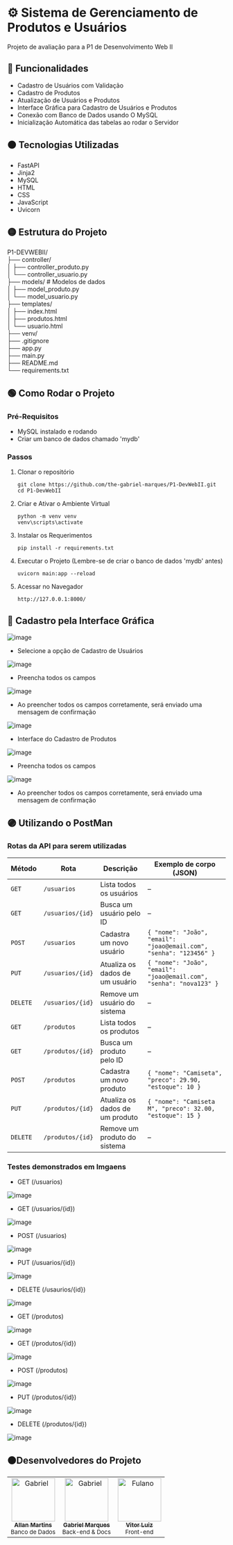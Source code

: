 # ⚙️ Sistema de Gerenciamento de Produtos e Usuários
Projeto de avaliação para a P1 de Desenvolvimento Web II

## 🔴 Funcionalidades
- Cadastro de Usuários com Validação
- Cadastro de Produtos
- Atualização de Usuários e Produtos
- Interface Gráfica para Cadastro de Usuários e Produtos
- Conexão com Banco de Dados usando O MySQL
- Inicialização Automática das tabelas ao rodar o Servidor

## 🟠 Tecnologias Utilizadas
- FastAPI
- Jinja2
- MySQL
- HTML
- CSS
- JavaScript
- Uvicorn

## 🟡 Estrutura do Projeto
P1-DEVWEBII/ <br>
├── controller/ <br>
│ ├── controller_produto.py  <br>
│ └── controller_usuario.py  <br>
├── models/ # Modelos de dados <br>
│ ├── model_produto.py  <br> 
│ └── model_usuario.py <br>
├── templates/  <br> 
│ ├── index.html  <br>
│ ├── produtos.html <br> 
│ └── usuario.html <br>
├── venv/ <br>
├── .gitignore  <br>
├── app.py <br> 
├── main.py <br>
├── README.md <br>
└── requirements.txt

## 🟢 Como Rodar o Projeto

### Pré-Requisitos
- MySQL instalado e rodando
- Criar um banco de dados chamado 'mydb'

### Passos

1. Clonar o repositório

   ```
   git clone https://github.com/the-gabriel-marques/P1-DevWebII.git
   cd P1-DevWebII

2. Criar e Ativar o Ambiente Virtual

   ```
   python -m venv venv
   venv\scripts\activate

3. Instalar os Requerimentos

   ```
   pip install -r requirements.txt

4. Executar o Projeto (Lembre-se de criar o banco de dados 'mydb' antes)

   ```
   uvicorn main:app --reload

5. Acessar no Navegador

   ```
   http://127.0.0.1:8000/

## 🔵 Cadastro pela Interface Gráfica

![image](https://github.com/user-attachments/assets/88d4157f-732c-41f7-ab52-6983a922b4ae)

- Selecione a opção de Cadastro de Usuários

![image](https://github.com/user-attachments/assets/c21608ff-86a7-45c0-a5bd-5bfc211d8fc7)

- Preencha todos os campos

![image](https://github.com/user-attachments/assets/d9c4a6b7-cd83-4738-a240-77400ab3da0a)

- Ao preencher todos os campos corretamente, será enviado uma mensagem de confirmação

![image](https://github.com/user-attachments/assets/3c6f3554-50d9-4234-b5a8-5535764ba26d)

- Interface do Cadastro de Produtos

![image](https://github.com/user-attachments/assets/bddb7efc-24e4-45d8-93d1-2d57b39bb14b)

- Preencha todos os campos

![image](https://github.com/user-attachments/assets/9b7bedf8-d809-45fa-a252-a6a1c1c98c6a)

- Ao preencher todos os campos corretamente, será enviado uma mensagem de confirmação

## 🟣 Utilizando o PostMan

### Rotas da API para serem utilizadas

| Método | Rota              | Descrição                        | Exemplo de corpo (JSON)        |
|--------|-------------------|----------------------------------|--------------------------------|
| `GET`  | `/usuarios`       | Lista todos os usuários          | –                              |
| `GET`  | `/usuarios/{id}`  | Busca um usuário pelo ID         | –                              |
| `POST` | `/usuarios`       | Cadastra um novo usuário         | `{ "nome": "João", "email": "joao@email.com", "senha": "123456" }` |
| `PUT`  | `/usuarios/{id}`  | Atualiza os dados de um usuário  | `{ "nome": "João", "email": "joao@email.com", "senha": "nova123" }` |
| `DELETE` | `/usuarios/{id}` | Remove um usuário do sistema     | –                              |
| `GET`  | `/produtos`       | Lista todos os produtos          | –                              |
| `GET`  | `/produtos/{id}`  | Busca um produto pelo ID         | –                              |
| `POST` | `/produtos`       | Cadastra um novo produto         | `{ "nome": "Camiseta", "preco": 29.90, "estoque": 10 }` |
| `PUT`  | `/produtos/{id}`  | Atualiza os dados de um produto  | `{ "nome": "Camiseta M", "preco": 32.00, "estoque": 15 }` |
| `DELETE` | `/produtos/{id}` | Remove um produto do sistema     | –                              |

### Testes demonstrados em Imgaens

- GET (/usuarios)

![image](https://github.com/user-attachments/assets/b66ac9e5-bafc-4c26-a297-ef3968ae920e)

- GET (/usuarios/{id})

![image](https://github.com/user-attachments/assets/40bf71e5-d76b-4702-9571-611fb03c4a65)

- POST (/usuarios)

![image](https://github.com/user-attachments/assets/c09a9678-d267-4050-be01-5848bd8e8cdb)

- PUT (/usuarios/{id})

![image](https://github.com/user-attachments/assets/bbf187a1-9cbe-4c8e-b726-f52c58610db1)

- DELETE (/usaurios/{id})

![image](https://github.com/user-attachments/assets/9fd6e085-6382-49dd-8c65-e6c2bcec757f)

- GET (/produtos)

![image](https://github.com/user-attachments/assets/a028198c-b4e8-4940-bb32-e12c6db70e52)

- GET (/produtos/{id})

![image](https://github.com/user-attachments/assets/91ce060c-2adf-497a-afd4-7975a4911642)

- POST (/produtos)

![image](https://github.com/user-attachments/assets/993508a1-bb27-481b-872c-2d0df535d964)

- PUT (/produtos/{id})

![image](https://github.com/user-attachments/assets/3dcb7696-c044-400f-9a40-7bae107903e0)

- DELETE (/produtos/{id})

![image](https://github.com/user-attachments/assets/6fc3b0e7-cc5a-4a30-87f2-5c1b485b519e)

## 🟤Desenvolvedores do Projeto

<table>
  <tr>
      <td align="center">
      <a href="https://github.com/allanmsilva23">
        <img src="https://github.com/allanmsilva23.png" width="100px;" alt="Gabriel"/><br />
        <sub><b>Allan Martins</b></sub>
      </a>
      <br />
      <small>Banco de Dados</small>
    </td>
    <td align="center">
      <a href="https://github.com/the-gabriel-marques">
        <img src="https://github.com/the-gabriel-marques.png" width="100px;" alt="Gabriel"/><br />
        <sub><b>Gabriel Marques</b></sub>
      </a>
      <br />
      <small>Back-end & Docs</small>
    </td>
    <td align="center">
      <a href="https://github.com/VitorVraal">
        <img src="https://github.com/VitorVraal.png" width="100px;" alt="Fulano"/><br />
        <sub><b>Vitor Luiz</b></sub>
      </a>
      <br />
      <small>Front-end</small>
    </td>
  </tr>
</table>
